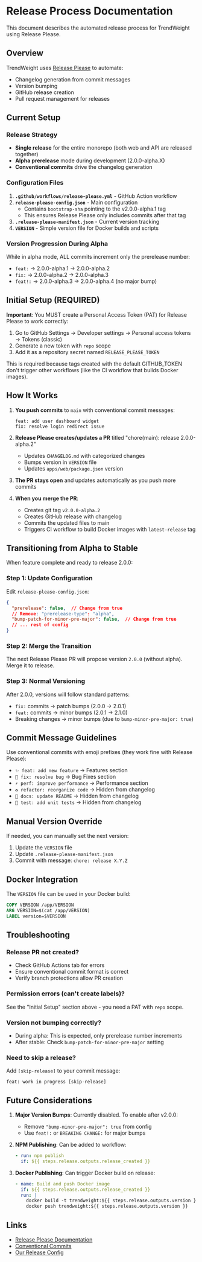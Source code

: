 # Release Process Documentation

This document describes the automated release process for TrendWeight using Release Please.

## Overview

TrendWeight uses [Release Please](https://github.com/googleapis/release-please) to automate:
- Changelog generation from commit messages
- Version bumping
- GitHub release creation
- Pull request management for releases

## Current Setup

### Release Strategy
- **Single release** for the entire monorepo (both web and API are released together)
- **Alpha prerelease** mode during development (2.0.0-alpha.X)
- **Conventional commits** drive the changelog generation

### Configuration Files

1. **`.github/workflows/release-please.yml`** - GitHub Action workflow
2. **`release-please-config.json`** - Main configuration
   - Contains `bootstrap-sha` pointing to the v2.0.0-alpha.1 tag
   - This ensures Release Please only includes commits after that tag
3. **`.release-please-manifest.json`** - Current version tracking
4. **`VERSION`** - Simple version file for Docker builds and scripts

### Version Progression During Alpha

While in alpha mode, ALL commits increment only the prerelease number:
- `feat:` → 2.0.0-alpha.1 → 2.0.0-alpha.2
- `fix:` → 2.0.0-alpha.2 → 2.0.0-alpha.3
- `feat!:` → 2.0.0-alpha.3 → 2.0.0-alpha.4 (no major bump)

## Initial Setup (REQUIRED)

**Important**: You MUST create a Personal Access Token (PAT) for Release Please to work correctly:

1. Go to GitHub Settings → Developer settings → Personal access tokens → Tokens (classic)
2. Generate a new token with `repo` scope
3. Add it as a repository secret named `RELEASE_PLEASE_TOKEN`

This is required because tags created with the default GITHUB_TOKEN don't trigger other workflows (like the CI workflow that builds Docker images).

## How It Works

1. **You push commits** to `main` with conventional commit messages:
   ```
   feat: add user dashboard widget
   fix: resolve login redirect issue
   ```

2. **Release Please creates/updates a PR** titled "chore(main): release 2.0.0-alpha.2"
   - Updates `CHANGELOG.md` with categorized changes
   - Bumps version in `VERSION` file
   - Updates `apps/web/package.json` version

3. **The PR stays open** and updates automatically as you push more commits

4. **When you merge the PR**:
   - Creates git tag `v2.0.0-alpha.2`
   - Creates GitHub release with changelog
   - Commits the updated files to main
   - Triggers CI workflow to build Docker images with `latest-release` tag

## Transitioning from Alpha to Stable

When feature complete and ready to release 2.0.0:

### Step 1: Update Configuration

Edit `release-please-config.json`:
```json
{
  "prerelease": false,  // Change from true
  // Remove: "prerelease-type": "alpha",
  "bump-patch-for-minor-pre-major": false,  // Change from true
  // ... rest of config
}
```

### Step 2: Merge the Transition

The next Release Please PR will propose version `2.0.0` (without alpha). Merge it to release.

### Step 3: Normal Versioning

After 2.0.0, versions will follow standard patterns:
- `fix:` commits → patch bumps (2.0.0 → 2.0.1)
- `feat:` commits → minor bumps (2.0.1 → 2.1.0)
- Breaking changes → minor bumps (due to `bump-minor-pre-major: true`)

## Commit Message Guidelines

Use conventional commits with emoji prefixes (they work fine with Release Please):

- `✨ feat: add new feature` → Features section
- `🐛 fix: resolve bug` → Bug Fixes section
- `⚡️ perf: improve performance` → Performance section
- `♻️ refactor: reorganize code` → Hidden from changelog
- `📝 docs: update README` → Hidden from changelog
- `🧪 test: add unit tests` → Hidden from changelog

## Manual Version Override

If needed, you can manually set the next version:

1. Update the `VERSION` file
2. Update `.release-please-manifest.json`
3. Commit with message: `chore: release X.Y.Z`

## Docker Integration

The `VERSION` file can be used in your Docker build:

```dockerfile
COPY VERSION /app/VERSION
ARG VERSION=$(cat /app/VERSION)
LABEL version=$VERSION
```

## Troubleshooting

### Release PR not created?
- Check GitHub Actions tab for errors
- Ensure conventional commit format is correct
- Verify branch protections allow PR creation

### Permission errors (can't create labels)?
See the "Initial Setup" section above - you need a PAT with `repo` scope.

### Version not bumping correctly?
- During alpha: This is expected, only prerelease number increments
- After stable: Check `bump-patch-for-minor-pre-major` setting

### Need to skip a release?
Add `[skip-release]` to your commit message:
```
feat: work in progress [skip-release]
```

## Future Considerations

1. **Major Version Bumps**: Currently disabled. To enable after v2.0.0:
   - Remove `"bump-minor-pre-major": true` from config
   - Use `feat!:` or `BREAKING CHANGE:` for major bumps

2. **NPM Publishing**: Can be added to workflow:
   ```yaml
   - run: npm publish
     if: ${{ steps.release.outputs.release_created }}
   ```

3. **Docker Publishing**: Can trigger Docker build on release:
   ```yaml
   - name: Build and push Docker image
     if: ${{ steps.release.outputs.release_created }}
     run: |
       docker build -t trendweight:${{ steps.release.outputs.version }} .
       docker push trendweight:${{ steps.release.outputs.version }}
   ```

## Links

- [Release Please Documentation](https://github.com/googleapis/release-please)
- [Conventional Commits](https://www.conventionalcommits.org/)
- [Our Release Config](./release-please-config.json)